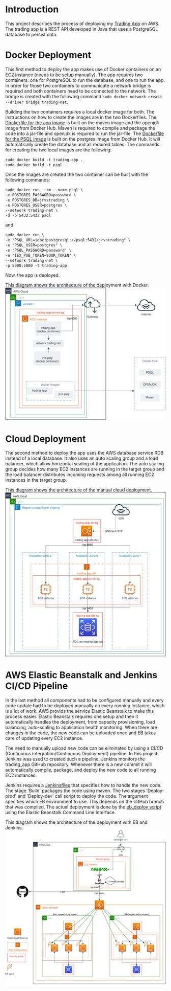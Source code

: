 # Introduction
This project describes the process of deploying my [Trading App](https://github.com/MiriamEA/trading_app) on AWS.
The trading app is a REST API developed in Java that uses a PostgreSQL database to persist data.

# Docker Deployment
This first method to deploy the app makes use of Docker containers on an EC2 instance (needs to be setup manually). 
The app requires two containers: one for PostgreSQL to run the database, and one to run the app.
In order for those two containers to communicate a network bridge is required and both containers need to be connected to the network.
The bridge is created with the following command ```sudo docker network create --driver bridge trading-net```.

Building the two containers requires a local docker image for both. 
The instructions on how to create the images are in the two Dockerfiles.
The [Dockerfile for the app image](https://github.com/MiriamEA/trading_app/blob/master/Dockerfile) is built on the maven image and the openjdk image from Docker Hub. Maven is required to compile and package the code into a jar-file and openjdk is required to run the jar-file.
The [Dockerfile for the PSQL image](https://github.com/MiriamEA/trading_app/blob/master/psql/Dockerfile) is built on the postgres image from Docker Hub. It will automatically create the database and all required tables.
The commands for creating the two local images are the following:
```
sudo docker build -t trading-app .
sudo docker build -t psql .
```
Once the images are created the two container can be built with the following commands:
```
sudo docker run --rm --name psql \
-e POSTGRES_PASSWORD=password \
-e POSTGRES_DB=jrvstrading \
-e POSTGRES_USER=postgres \
--network trading-net \
-d -p 5432:5432 psql
```
and 
```
sudo docker run \
-e "PSQL_URL=jdbc:postgresql://psql:5432/jrvstrading" \
-e "PSQL_USER=postgres" \
-e 'PSQL_PASSWORD=password' \
-e "IEX_PUB_TOKEN=YOUR_TOKEN" \
--network trading-net \
-p 5000:5000 -t trading-app
```
Now, the app is deployed.

This diagram shows the architecture of the deployment with Docker.
![docker architecture](https://github.com/MiriamEA/cloud_DevOps/blob/master/assets/trading-app-docker.svg)

# Cloud Deployment
The second method to deploy the app uses the AWS database service RDB instead of a local database. It also uses an auto scaling group and a load balancer, which allow horizontal scaling of the application.
The auto scaling group decides how many EC2 instances are running in the target group and the load balancer distributes incoming requests among all running EC2 instances in the target group. 

This diagram shows the architecture of the manual cloud deployment.
![cloud architecture](https://github.com/MiriamEA/cloud_DevOps/blob/master/assets/trading-app-aws.svg)
  
# AWS Elastic Beanstalk and Jenkins CI/CD Pipeline
In the last method all components had to be configured manually and every code update had to be deployed manually on every running instance, which is a lot of work.
AWS provids the service Elastic Beanstalk to make this process easier.
Elastic Beanstalk requires one setup and then it automatically handles the deployment, from capacity provisioning, load balancing, auto-scaling to application health monitoring. 
When there are changes in the code, the new code can be uploaded once and EB takes care of updating every EC2 instance.

The need to manually upload new code can be eliminated by using a CI/CD (Continuous Integration/Continuous Deployment) pipeline.
In this project Jenkins was used to created such a pipeline. 
Jenkins monitors the trading_app GitHub repository. Whenever there is a new commit it will automatically compile, package, and deploy the new code to all running EC2 instances.

Jenkins requires a [Jenkinsfiles](https://github.com/MiriamEA/trading_app/blob/master/Jenkinsfile) that specifies how to handle the new code.
The stage 'Build' packages the code using maven.
The two stages 'Deploy-prod' and 'Deploy-dev' call script to deploy the code. The argument specifies which EB environment to use. This depends on the GitHub branch that was compiled.
The actual deployment is done by the [eb_deploy script](https://github.com/MiriamEA/trading_app/blob/master/scripts/eb_deploy.sh) using the Elastic Beanstalk Command Line Interface.

This diagram shows the architecture of the deployment with EB and Jenkins.
![EB_Jenkings architecture](https://github.com/MiriamEA/cloud_DevOps/blob/master/assets/EB_Jenkins.svg)
